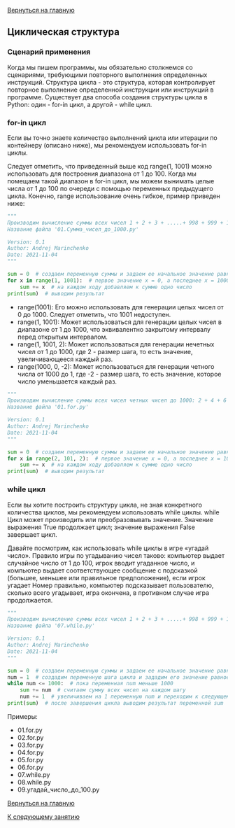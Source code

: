 [Вернуться на главную](https://github.com/BEPb/Python-100-days)


## Циклическая структура

### Сценарий применения

Когда мы пишем программы, мы обязательно столкнемся со сценариями, требующими повторного выполнения определенных 
инструкций. 
Структура цикла - это структура, которая контролирует повторное выполнение определенной инструкции или инструкций в 
программе. Существует два способа создания структуры цикла в Python: один - for-in цикл, а другой - while цикл.

### for-in цикл

Если вы точно знаете количество выполнений цикла или итерации по контейнеру (описано ниже), мы рекомендуем 
использовать for-in циклы. 


Следует отметить, что приведенный выше код range(1, 1001) можно использовать для построения диапазона от 1 до 100. 
Когда мы помещаем такой диапазон в for-in цикл, мы можем вынимать целые числа от 1 до 100 по очереди с помощью 
переменных предыдущего цикла. Конечно, range использование очень гибкое, пример приведен ниже:
```Python
"""
Производим вычисление суммы всех чисел 1 + 2 + 3 + .....+ 998 + 999 + 1000
Название файла '01.Сумма_чисел_до_1000.py'

Version: 0.1
Author: Andrej Marinchenko
Date: 2021-11-04
"""

sum = 0  # создаем переменную суммы и задаем ее начальное значение равное нулю
for x in range(1, 1001):  # первое значение х = 0, а последнее х = 1000 (Это очень важно, помните это!!!)
    sum += x  # на каждом ходу добавляем к сумме одно число
print(sum)  # выводим результат
```
- range(1001): Его можно использовать для генерации целых чисел от 0 до 1000. Следует отметить, что 1001 недоступен.
- range(1, 1001): Может использоваться для генерации целых чисел в диапазоне от 1 до 1000, что эквивалентно закрытому 
  интервалу перед открытым интервалом.
- range(1, 1001, 2): Может использоваться для генерации нечетных чисел от 1 до 1000, где 2 - размер шага, то есть 
  значение, увеличивающееся каждый раз.
- range(1000, 0, -2): Может использоваться для генерации четного числа от 1000 до 1, где -2 - размер шага, то есть 
  значение, которое число уменьшается каждый раз.

```Python
"""
Производим вычисление суммы всех чисел четных чисел до 1000: 2 + 4 + 6 + .....+ 996 + 998 + 1000
Название файла '01.for.py'

Version: 0.1
Author: Andrej Marinchenko
Date: 2021-11-04
"""

sum = 0  # создаем переменную суммы и задаем ее начальное значение равное нулю
for x in range(2, 101, 2):  # первое значение х = 0, а последнее х = 1000, движение с шагом - 2
    sum += x  # на каждом ходу добавляем к сумме одно число
print(sum)  # выводим результат
```


### while цикл

Если вы хотите построить структуру цикла, не зная конкретного количества циклов, мы рекомендуем использовать 
while циклы. while Цикл может производить или преобразовывать значение. Значение выражения True продолжает цикл; 
значение выражения False завершает цикл.

Давайте посмотрим, как использовать while циклы в игре «угадай число». Правило игры по угадыванию чисел таково: 
компьютер выдает случайное число от 1 до 100, игрок вводит угаданное число, и компьютер выдает соответствующее 
сообщение с подсказкой (большее, меньшее или правильное предположение), если игрок угадает Номер правильно, 
компьютер подсказывает пользователю, сколько всего угадывает, игра окончена, в противном случае игра продолжается.


```Python
"""
Производим вычисление суммы всех чисел 1 + 2 + 3 + .....+ 998 + 999 + 1000
Название файла '07.while.py'

Version: 0.1
Author: Andrej Marinchenko
Date: 2021-11-04
"""

sum = 0  # создаем переменную суммы и задаем ее начальное значение равное нулю
num = 1  # создадим переменную шага цикла и зададим его значение равное 1
while num <= 1000:  # пока переменная num меньше 1000
    sum += num  # считаем сумму всех чисел на каждом шагу
    num += 1  # увеличиваем на 1 переменную num и переходим к следующему шагу
print(sum)  # после завершения цикла выводим результат переменной sum
```
Примеры:
* 01.for.py
* 02.for.py
* 03.for.py
* 04.for.py
* 05.for.py
* 06.for.py
* 07.while.py
* 08.while.py
* 09.угадай_число_до_100.py

[Вернуться на главную](https://github.com/BEPb/Python-100-days)

[К следующему занятию](https://github.com/BEPb/Python-100-days/tree/master/%D0%94%D0%B5%D0%BD%D1%8C%2001-15/%D0%94%D0%B5%D0%BD%D1%8C%2005/README.md)

